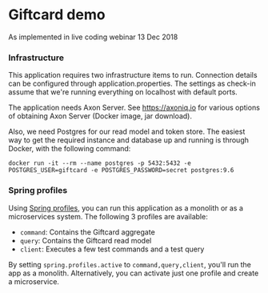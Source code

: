# Giftcard demo
As implemented in live coding webinar 13 Dec 2018

### Infrastructure

This application requires two infrastructure items to run. Connection details can
be configured through application.properties. The settings as check-in assume that
we're running everything on localhost with default ports.

The application needs Axon Server. See https://axoniq.io for various options of
obtaining Axon Server (Docker image, jar download).

Also, we need Postgres for our read model and token store. The easiest way to get
the required instance and database up and running is through Docker, with the following
command:
```
docker run -it --rm --name postgres -p 5432:5432 -e POSTGRES_USER=giftcard -e POSTGRES_PASSWORD=secret postgres:9.6
```

### Spring profiles

Using [Spring profiles](https://docs.spring.io/spring-boot/docs/current/reference/html/boot-features-profiles.html),
you can run this application as a monolith or as a microservices
system. The following 3 profiles are available:
* `command`: Contains the Giftcard aggregate
* `query`: Contains the Giftcard read model
* `client`: Executes a few test commands and a test query

By setting `spring.profiles.active` to `command,query,client`, you'll run the app
as a monolith. Alternatively, you can activate just one profile and create a microservice.






